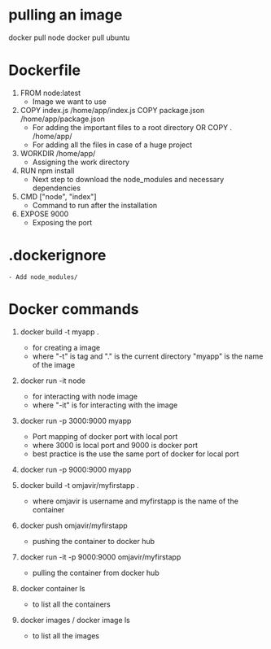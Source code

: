 # pulling an image
docker pull node
docker pull ubuntu

# Dockerfile
1. FROM node:latest
    - Image we want to use
2.  COPY index.js /home/app/index.js
    COPY package.json /home/app/package.json
    - For adding the important files to a root directory
            OR
    COPY . /home/app/
    - For adding all the files in case of a huge project
3. WORKDIR /home/app/
    - Assigning the work directory 
4. RUN npm install
    - Next step to download the node_modules and necessary dependencies
5. CMD ["node", "index"]
    - Command to run after the installation
6. EXPOSE 9000
    - Exposing the port

# .dockerignore
    - Add node_modules/ 

# Docker commands
1. docker build -t myapp .
    - for creating a image
    - where "-t" is tag and "." is the current directory "myapp" is the name of the image

2. docker run -it node
    - for interacting with node image
    - where "-it" is for interacting with the image

3. docker run -p 3000:9000 myapp
    - Port mapping of docker port with local port 
    - where 3000 is local port and 9000 is docker port
    - best practice is the use the same port of docker for local port

4. docker run -p 9000:9000 myapp

5. docker build -t omjavir/myfirstapp .
    - where omjavir is username and myfirstapp is the name of the container

6. docker push omjavir/myfirstapp
    - pushing the container to docker hub

7. docker run -it -p 9000:9000 omjavir/myfirstapp
    - pulling the container from docker hub

8. docker container ls
    - to list all the containers

9. docker images / docker image ls
    - to list all the images